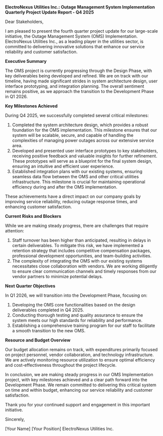  **ElectroNexus Utilities Inc.: Outage Management System Implementation Quarterly Project Update Report - Q4 2025**

Dear Stakeholders,

I am pleased to present the fourth quarter project update for our large-scale initiative, the Outage Management System (OMS) Implementation. ElectroNexus Utilities Inc., as a leading player in the utilities sector, is committed to delivering innovative solutions that enhance our service reliability and customer satisfaction.

**Executive Summary**

The OMS project is currently progressing through the Design Phase, with key deliverables being developed and refined. We are on track with our timeline, having made significant strides in system architecture design, user interface prototyping, and integration planning. The overall sentiment remains positive, as we approach the transition to the Development Phase in Q1 2026.

**Key Milestones Achieved**

During Q4 2025, we successfully completed several critical milestones:

1. Completed the system architecture design, which provides a robust foundation for the OMS implementation. This milestone ensures that our system will be scalable, secure, and capable of handling the complexities of managing power outages across our extensive service area.
2. Developed and presented user interface prototypes to key stakeholders, receiving positive feedback and valuable insights for further refinement. These prototypes will serve as a blueprint for the final system design, ensuring an intuitive and efficient user experience.
3. Established integration plans with our existing systems, ensuring seamless data flow between the OMS and other critical utilities infrastructure. This milestone is crucial for maintaining operational efficiency during and after the OMS implementation.

These achievements have a direct impact on our company goals by improving service reliability, reducing outage response times, and enhancing customer satisfaction.

**Current Risks and Blockers**

While we are making steady progress, there are challenges that require attention:

1. Staff turnover has been higher than anticipated, resulting in delays in certain deliverables. To mitigate this risk, we have implemented a retention strategy that includes competitive compensation packages, professional development opportunities, and team-building activities.
2. The complexity of integrating the OMS with our existing systems necessitates close collaboration with vendors. We are working diligently to ensure clear communication channels and timely responses from our vendor partners to minimize potential delays.

**Next Quarter Objectives**

In Q1 2026, we will transition into the Development Phase, focusing on:

1. Developing the OMS core functionalities based on the design deliverables completed in Q4 2025.
2. Conducting thorough testing and quality assurance to ensure the system meets our high standards for reliability and performance.
3. Establishing a comprehensive training program for our staff to facilitate a smooth transition to the new OMS.

**Resource and Budget Overview**

Our budget allocation remains on track, with expenditures primarily focused on project personnel, vendor collaboration, and technology infrastructure. We are actively monitoring resource utilization to ensure optimal efficiency and cost-effectiveness throughout the project lifecycle.

In conclusion, we are making steady progress in our OMS Implementation project, with key milestones achieved and a clear path forward into the Development Phase. We remain committed to delivering this critical system on time and within budget, enhancing our service reliability and customer satisfaction.

Thank you for your continued support and engagement in this important initiative.

Sincerely,

[Your Name]
[Your Position]
ElectroNexus Utilities Inc.